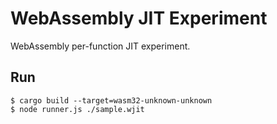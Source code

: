 # WebAssembly JIT Experiment

WebAssembly per-function JIT experiment.

## Run
```
$ cargo build --target=wasm32-unknown-unknown
$ node runner.js ./sample.wjit
```
